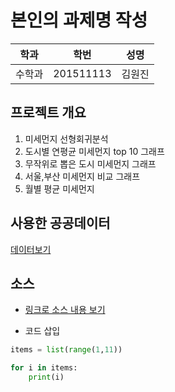 # 본인의 과제명 작성

학과 | 학번 | 성명
---- | ---- | ---- 
수학과 |201511113 |김원진


## 프로젝트 개요
1. 미세먼지 선형회귀분석
2. 도시별 연평균 미세먼지 top 10 그래프 
3. 무작위로 뽑은 도시 미세먼지 그래프
4. 서울,부산 미세먼지 비교 그래프
5. 월별 평균 미세먼지  

## 사용한 공공데이터 
[데이터보기](https://github.com/cybermin/python2019/blob/master/%EB%B6%80%EC%82%B0%EA%B5%90%ED%86%B5%EA%B3%B5%EC%82%AC_%EB%8F%84%EC%8B%9C%EC%B2%A0%EB%8F%84%EC%97%AD%EC%82%AC%EC%A0%95%EB%B3%B4_20190520.csv)

## 소스
* [링크로 소스 내용 보기](https://github.com/cybermin/python2019/blob/master/tes.py) 

* 코드 삽입
~~~python
items = list(range(1,11))

for i in items:
    print(i)
~~~
